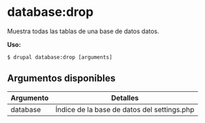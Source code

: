 # database:drop
Muestra todas las tablas de una base de datos datos.

**Uso:**
```
$ drupal database:drop [arguments]
```

## Argumentos disponibles
Argumento | Detalles
---------|-------------
database | Índice de la base de datos del settings.php
